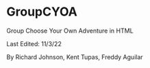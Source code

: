 # GroupCYOA

Group Choose Your Own Adventure in HTML

Last Edited: 11/3/22

By Richard Johnson, Kent Tupas, Freddy Aguilar
